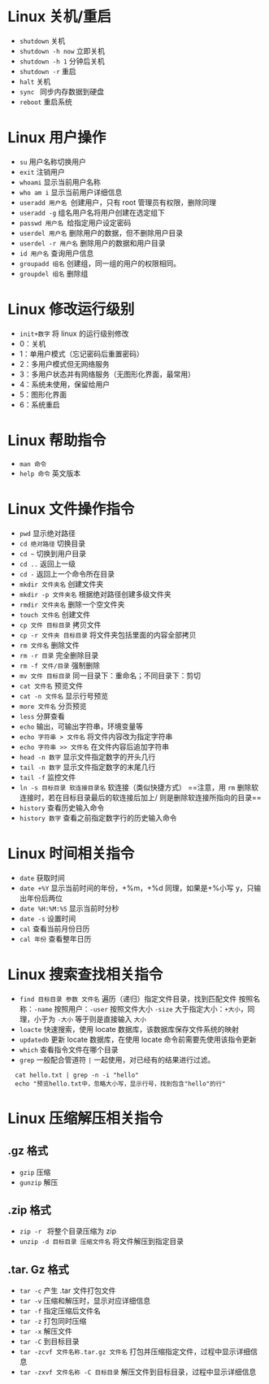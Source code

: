 # Linux 关机/重启
+ `shutdown` 关机
+ `shutdown -h now` 立即关机
+ `shutdown -h 1` 分钟后关机
+ `shutdown -r` 重启
+ `halt` 关机
+ `sync ` 同步内存数据到硬盘
+ `reboot` 重启系统
# Linux 用户操作
+ `su` 用户名称切换用户
+ `exit` 注销用户
+ `whoami` 显示当前用户名称
+ `who am i` 显示当前用户详细信息
+ `useradd 用户名 `创建用户，只有 root 管理员有权限，删除同理
+ `useradd -g` 组名用户名将用户创建在选定组下
+ `passwd 用户名 `给指定用户设定密码
+ `userdel 用户名` 删除用户的数据，但不删除用户目录
+ `userdel -r 用户名` 删除用户的数据和用户目录
+ `id 用户名` 查询用户信息
+ `groupadd 组名` 创建组，同一组的用户的权限相同。
+ `groupdel 组名` 删除组

# Linux 修改运行级别
+ `init+数字` 将 linux 的运行级别修改
+ 0：关机
+ 1：单用户模式（忘记密码后重置密码）
+ 2：多用户模式但无网络服务
+ 3：多用户状态并有网络服务（无图形化界面，最常用）
+ 4：系统未使用，保留给用户
+ 5：图形化界面
+ 6：系统重启

# Linux 帮助指令
+ `man 命令`
+ `help 命令` 英文版本

# Linux 文件操作指令
+ `pwd` 显示绝对路径
+ `cd 绝对路径` 切换目录
+ `cd ~` 切换到用户目录
+ `cd ..` 返回上一级
+ `cd -` 返回上一个命令所在目录
+ `mkdir 文件夹名` 创建文件夹
+ `mkdir -p 文件夹名` 根据绝对路径创建多级文件夹
+ `rmdir 文件夹名` 删除一个空文件夹
+ `touch 文件名` 创建文件
+ `cp 文件 目标目录` 拷贝文件
+ `cp -r 文件夹 目标目录` 将文件夹包括里面的内容全部拷贝
+ `rm 文件名` 删除文件
+ `rm -r 目录` 完全删除目录
+ `rm -f 文件/目录` 强制删除
+ `mv 文件 目标目录` 同一目录下：重命名；不同目录下：剪切
+ `cat 文件名` 预览文件
+ `cat -n 文件名` 显示行号预览
+ `more 文件名` 分页预览
+ `less` 分屏查看
+ `echo` 输出，可输出字符串，环境变量等
+ `echo 字符串 > 文件名` 将文件内容改为指定字符串
+ `echo 字符串 >> 文件名` 在文件内容后追加字符串
+ `head -n 数字` 显示文件指定数字的开头几行
+ `tail -n 数字` 显示文件指定数字的末尾几行
+ `tail -f` 监控文件
+ `ln -s 目标目录 软连接目录名` 软连接（类似快捷方式）
  ==注意，用 `rm`  删除软连接时，若在目标目录最后的软连接后加上/ 则是删除软连接所指向的目录==
+ `history` 查看历史输入命令
+ `history 数字` 查看之前指定数字行的历史输入命令

# Linux 时间相关指令
+ `date` 获取时间
+ `date +%Y` 显示当前时间的年份，+%m，+%d 同理，如果是+%小写 y，只输出年份后两位
+ `date %H:%M:%S` 显示当前时分秒
+ `date -s` 设置时间
+ `cal` 查看当前月份日历
+ `cal 年份` 查看整年日历

# Linux 搜索查找相关指令
+ `find 目标目录 参数 文件名` 遍历（递归）指定文件目录，找到匹配文件
  按照名称：`-name` 按照用户：`-user` 按照文件大小 `-size` 大于指定大小：`+大小`，同理，小于为 `-大小` 等于则是直接输入 `大小`
+ `loacte` 快速搜索，使用 locate 数据库，该数据库保存文件系统的映射
+ `updatedb` 更新 locate 数据库，在使用 locate 命令前需要先使用该指令更新
+ `which` 查看指令文件在哪个目录
+ `grep` 一般配合管道符  `|` 一起使用，对已经有的结果进行过滤。
```shell
  cat hello.txt | grep -n -i "hello"
  echo "预览hello.txt中，忽略大小写，显示行号，找到包含"hello"的行"
```

# Linux 压缩解压相关指令
## .gz 格式
+ `gzip` 压缩
+ `gunzip` 解压
## .zip 格式
+  `zip -r ` 将整个目录压缩为 zip
+ `unzip -d 目标目录 压缩文件名` 将文件解压到指定目录
## .tar. Gz 格式
+ `tar -c` 产生 .tar 文件打包文件
+ `tar -v` 压缩和解压时，显示对应详细信息
+ `tar -f` 指定压缩后文件名
+ `tar -z` 打包同时压缩
+ `tar -x` 解压文件
+ `tar -C` 到目标目录
+ `tar -zcvf 文件名称.tar.gz 文件名` 打包并压缩指定文件，过程中显示详细信息
+ `tar -zxvf 文件名称 -C 目标目录` 解压文件到目标目录，过程中显示详细信息
